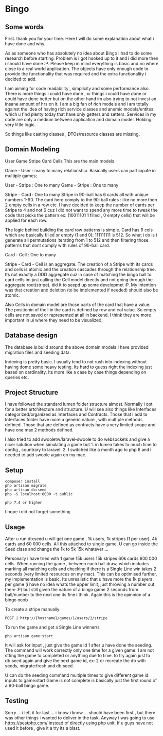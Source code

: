 # Bingo

## Some words 

First. thank you for your time. Here I will do some explanation about what i have done and why.

As as someone who has absolutely no idea about Bingo i had to do some research before starting. 
Problem is i got hooked up to it and i did more then i should have done :P.
Please keep in mind everything is basic and no where close to a real world application. The objects have only enough code
to provide the functionality that was required and the extra functionality i decided to add.

I am aiming for code readability , simplicity and some performance also.
There is more things i could have done , or things i could have done or could have done better but
on the other hand im also trying to not invest an insane amount of hrs on it. I am a big fan of rich models and i am totally against
the idea of having rich service classes and anemic models/entites which u find plenty today that have only getters and setters. Services in my code are only a medium between application and domain model. Holding very little logic.

So things like casting classes , DTOs/resource classes are missing.


## Domain Modeling

User Game Stripe Card Cells
This are the main models

Game - User : many to many relationship. Basically users can participate in multiple games;

User - Stripe : One to many
Game - Stripe : One to many

Stripe - Card : One to many
Stripe in 90-ball has 6 cards all with unique numbers 1-90. The card here comply to the 90-ball rules : like 
no more then 2 empty cells in a row etc. I have decided to keep the number of cards per Stripe to 4 and not 6
cuz i did not want to spend any more time to tweak the code that picks the pattern ex: (10011101 1 filled , 0 empty cells) that will be applied for each row.

The logic behind building the card row patterns is simple. Card has 9 cols which are basically filled or empty (1 and 0); 111111111 is 512.
So what i do is i generate all permutations iterating from 1 to 512 and then filtering those patterns that dont comply with rules of 90-ball card.

Card - Cell : One to many

Stripe - Card - Cell is an aggregate. The creation of a Stripe with its cards and cells is atomic and the creation cascades through
the relationship tree. Its not exactly a DDD aggregate cuz in case of matching the bingo ball to card cells im just calling the Cell model
directly and not going through the aggregate root(stripe), did it to seepd up some developmet :P. My intention was that creation and deletion (to be implemented if needed) should also be atomic.

Also Cells in domain model are those parts of the card that have a value. The positionin of thell in the card is defined by row and col value. So empty cells are not saved or rapresented at all
in backend. I think they are more important in ui where they need to be visualized;

## Database design

The database is build around the above domain models
I have provided migration files and seeding data.

Indexing is pretty basic. I usually tend to not rush into indexing without having dome some heavy testing. Its hard to guess right the indexing
just based on cardinality. Its more like a case by case things depending on queries etc.

## Project Structure

I have followed the standard lumen folder structure almost. Normally i opt for a better artchitecture and structure.
U will see also things like Interfaces categorized/organized as Interfaces and Contracts.
Those that i add to Interfaces folder have more a generic nature , with multiple methods defined.
Those that are defined as contracts have a very limited scope and have one max 2 methods defined.

I also tried to add swooletw/laravel-swoole to do websockets and give a nicer solution when simulating a game
but 1. in lumen takes to much time to config , countrary to laravel. 2. I switched like a month ago to php 8 and i needed to add swoole again on my mac.

## Setup
    composer install
    php artisan migrate
    php artisan db:seed
    php -S localhost:8000 -t public
    
    php 7.4 or higher

I hope i did not forget something    

## Usage
After u run db:seed u will get one game , 1k users, 1k stripes (1 per user), 4k cards and 60 000 cells. All this attached to single game.
U can go inside the Seed class and change the 1k to 5k 15k whatever ... 

Personally i have tried with 1 game 15k users 15k stripes 60k cards 900 000 cells. When running the game , between each ball draw, which
includes marking all matching cells and checking if there is a Single Line win takes 2 seconds (very limited resources on my mac). This can be optimised further, my implementation is basic. Its unrealistic that u have more the 1k players per game (i have no idea whats the upper limit, just throwing a number out there :P)
but still given the nature of a bingo game 2 seconds from ball/number to the next one its fine i think. Again this is the opinnion of a bingo noob

To create a stripe manually 

    POST | http://{hostname}/games/1/users/2/stripe
    
To run the game and get a Single Line winner/s

    php artisan game:start    

It will ask for input , just give the game id 1 after u have done the seeding.
The command will work correctly only one time for a given game. I am not stting the game to completed or anything due to time.
to try again just to db:seed again and give the next game id, ex: 2 or recreate the db with seeds, migrate:fresh and db:seed.

U can do the seeding command multiple times to give different game id inputs to game:start
Game is not complete is basically just the first round of a 90-ball bingo game.

## Testing
Sorry ... i left it for last ... i know i know ... should have been first , but there was other things i wanted to deliver in the task.
Anyway i was going to use https://pestphp.com/ instead of directly using php unit. If u guys have not used it before , give it a try
its a blast.

